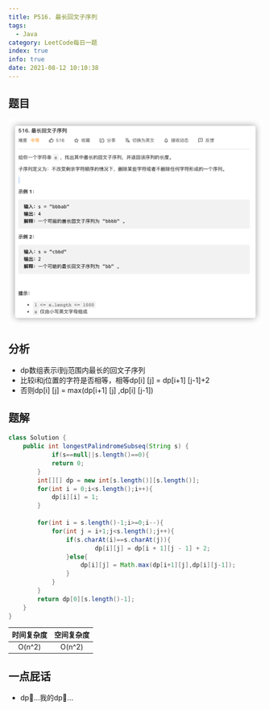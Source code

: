 ```yaml
---
title: P516. 最长回文子序列
tags:
  - Java
category: LeetCode每日一题
index: true
info: true
date: 2021-08-12 10:10:38
---
```


<!-- more -->

## 题目

![image-20210812101059289](https://raw.githubusercontent.com/C1EYE/figureBed/main/img/20210812101059.png)

## 分析

- dp数组表示i到j范围内最长的回文子序列
- 比较i和j位置的字符是否相等，相等dp[i] [j] = dp[i+1] [j-1]+2
- 否则dp[i] [j] = max(dp[i+1] [j] ,dp[i] [j-1])

## 题解

```java
class Solution {
    public int longestPalindromeSubseq(String s) {
        	if(s==null||s.length()==0){
			return 0;
		}
		int[][] dp = new int[s.length()][s.length()];
		for(int i = 0;i<s.length();i++){
			dp[i][i] = 1;
		}

		for(int i = s.length()-1;i>=0;i--){
			for(int j = i+1;j<s.length();j++){
				if(s.charAt(i)==s.charAt(j)){
						dp[i][j] = dp[i + 1][j - 1] + 2;
				}else{
                    dp[i][j] = Math.max(dp[i+1][j],dp[i][j-1]);
                }
			}
		}
		return dp[0][s.length()-1];
    }
}
```



| 时间复杂度 | 空间复杂度 |
| :--------: | :--------: |
|    O(n^2)    |    O(n^2)    |



## 一点屁话

- dp🤤...我的dp🤤...
